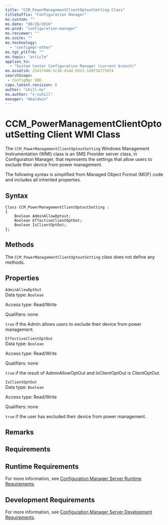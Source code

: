 ```yaml
---
title: "CCM_PowerManagementClientOptoutSetting Class"
titleSuffix: "Configuration Manager"
ms.custom: ""
ms.date: "09/20/2016"
ms.prod: "configuration-manager"
ms.reviewer: ""
ms.suite: ""
ms.technology:
  - "configmgr-other"
ms.tgt_pltfrm: ""
ms.topic: "article"
applies_to:
  - "System Center Configuration Manager (current branch)"
ms.assetid: 2341f440-5c3b-414d-9321-1e9f367758f4searchScope: - ConfigMgr SDK
caps.latest.revision: 6
author: "shill-ms"
ms.author: "v-suhill"
manager: "mbaldwin"
---
```

# CCM_PowerManagementClientOptoutSetting Client WMI Class
The `CCM_PowerManagementClientOptoutSetting` Windows Management Instrumentation (WMI) class is an SMS Provider server class, in Configuration Manager, that represents the settings that allow users to exclude their device from power management.   

 The following syntax is simplified from Managed Object Format (MOF) code and includes all inherited properties.  

## Syntax  

```  
Class CCM_PowerManagementClientOptoutSetting :    
{  
    Boolean AdminAllowOptout;  
    Boolean EffectiveClientOptOut;  
    Boolean IsClientOptOut;  
};  
```  

## Methods  
 The `CCM_PowerManagementClientOptoutSetting` class does not define any methods.  

## Properties  
 `AdminAllowOptOut`  
 Data type: `Boolean`  

 Access type: Read/Write  

 Qualifiers: none  

 `true` if the Admin allows users to exclude their device from power management.    

 `EffectiveClientOptOut`  
 Data type: `Boolean`  

 Access type: Read/Write  

 Qualifiers: none  

 `true` if the result of AdminAllowOptOut and IsClientOptOut is ClientOptOut.    

 `IsClientOptOut`  
 Data type: `Boolean`  

 Access type: Read/Write  

 Qualifiers: none  

 `true` if the user has excluded their device from power management.    

## Remarks  

## Requirements  

## Runtime Requirements  
 For more information, see [Configuration Manager Server Runtime Requirements](../../../../../develop/core/reqs/server-runtime-requirements.md).  

## Development Requirements  
 For more information, see [Configuration Manager Server Development Requirements](../../../../../develop/core/reqs/server-development-requirements.md).
